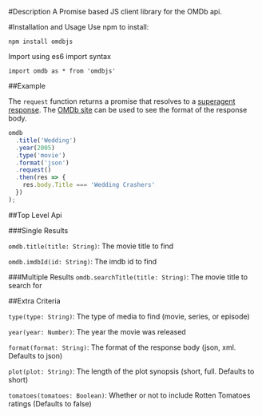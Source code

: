 #Description
A Promise based JS client library for the OMDb api.

#Installation and Usage
Use npm to install:

```npm install omdbjs```


Import using es6 import syntax

```import omdb as * from 'omdbjs'```

##Example

The ```request``` function returns a promise that resolves to a [superagent response](http://visionmedia.github.io/superagent/#response-properties).  The [OMDb site](http://www.omdbapi.com/) can be used to see the format of the response body.
```javascript
omdb
  .title('Wedding')
  .year(2005)
  .type('movie')
  .format('json')
  .request()
  .then(res => {
    res.body.Title === 'Wedding Crashers'
  })
);
```

##Top Level Api

###Single Results

```omdb.title(title: String)```: The movie title to find

```omdb.imdbId(id: String)```: The imdb id to find

###Multiple Results
```omdb.searchTitle(title: String)```: The movie title to search for

##Extra Criteria

```type(type: String)```: The type of media to find (movie, series, or episode)

```year(year: Number)```: The year the movie was released

```format(format: String)```: The format of the response body (json, xml.  Defaults to json)

```plot(plot: String)```: The length of the plot synopsis (short, full.  Defaults to short)

```tomatoes(tomatoes: Boolean)```: Whether or not to include Rotten Tomatoes ratings (Defaults to false)
